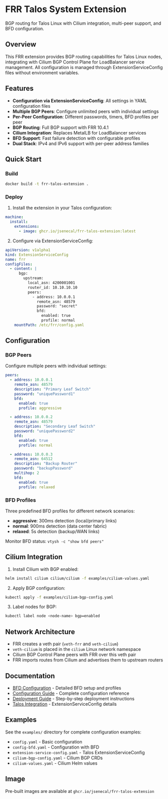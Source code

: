 # FRR Talos System Extension

BGP routing for Talos Linux with Cilium integration, multi-peer support, and BFD configuration.

## Overview

This FRR extension provides BGP routing capabilities for Talos Linux nodes, integrating with Cilium BGP Control Plane for LoadBalancer service management. All configuration is managed through ExtensionServiceConfig files without environment variables.

## Features

- **Configuration via ExtensionServiceConfig**: All settings in YAML configuration files
- **Multiple BGP Peers**: Configure unlimited peers with individual settings
- **Per-Peer Configuration**: Different passwords, timers, BFD profiles per peer
- **BGP Routing**: Full BGP support with FRR 10.4.1
- **Cilium Integration**: Replaces MetalLB for LoadBalancer services
- **BFD Support**: Fast failure detection with configurable profiles
- **Dual Stack**: IPv4 and IPv6 support with per-peer address families

## Quick Start

### Build

```bash
docker build -t frr-talos-extension .
```

### Deploy

1. Install the extension in your Talos configuration:

```yaml
machine:
  install:
    extensions:
      - image: ghcr.io/jsenecal/frr-talos-extension:latest
```

2. Configure via ExtensionServiceConfig:

```yaml
apiVersion: v1alpha1
kind: ExtensionServiceConfig
name: frr
configFiles:
  - content: |
      bgp:
        upstream:
          local_asn: 4200001001
          router_id: 10.10.10.10
          peers:
            - address: 10.0.0.1
              remote_asn: 48579
              password: "secret"
              bfd:
                enabled: true
                profile: normal
    mountPath: /etc/frr/config.yaml
```

## Configuration

### BGP Peers

Configure multiple peers with individual settings:

```yaml
peers:
  - address: 10.0.0.1
    remote_asn: 48579
    description: "Primary Leaf Switch"
    password: "uniquePassword1"
    bfd:
      enabled: true
      profile: aggressive

  - address: 10.0.0.2
    remote_asn: 48579
    description: "Secondary Leaf Switch"
    password: "uniquePassword2"
    bfd:
      enabled: true
      profile: normal

  - address: 10.0.0.3
    remote_asn: 64512
    description: "Backup Router"
    password: "backupPassword"
    multihop: 2
    bfd:
      enabled: true
      profile: relaxed
```

### BFD Profiles

Three predefined BFD profiles for different network scenarios:

- **aggressive**: 300ms detection (local/primary links)
- **normal**: 900ms detection (data center fabric)
- **relaxed**: 5s detection (backup/WAN links)

Monitor BFD status: `vtysh -c "show bfd peers"`

## Cilium Integration

1. Install Cilium with BGP enabled:
```bash
helm install cilium cilium/cilium -f examples/cilium-values.yaml
```

2. Apply BGP configuration:
```bash
kubectl apply -f examples/cilium-bgp-config.yaml
```

3. Label nodes for BGP:
```bash
kubectl label node <node-name> bgp=enabled
```

## Network Architecture

- FRR creates a veth pair (`veth-frr` and `veth-cilium`)
- `veth-cilium` is placed in the `cilium` Linux network namespace
- Cilium BGP Control Plane peers with FRR over this veth pair
- FRR imports routes from Cilium and advertises them to upstream routers

## Documentation

- [BFD Configuration](docs/BFD-CONFIGURATION.md) - Detailed BFD setup and profiles
- [Configuration Guide](docs/CONFIGURATION.md) - Complete configuration reference
- [Deployment Guide](docs/DEPLOYMENT.md) - Step-by-step deployment instructions
- [Talos Integration](docs/TALOS-INTEGRATION.md) - ExtensionServiceConfig details

## Examples

See the `examples/` directory for complete configuration examples:
- `config.yaml` - Basic configuration
- `config-bfd.yaml` - Configuration with BFD
- `extension-service-config.yaml` - Talos ExtensionServiceConfig
- `cilium-bgp-config.yaml` - Cilium BGP CRDs
- `cilium-values.yaml` - Cilium Helm values

## Image

Pre-built images are available at `ghcr.io/jsenecal/frr-talos-extension`